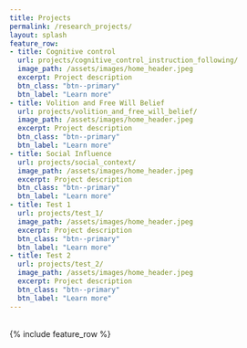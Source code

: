 ```yaml
---
title: Projects
permalink: /research_projects/
layout: splash
feature_row:
- title: Cognitive control
  url: projects/cognitive_control_instruction_following/
  image_path: /assets/images/home_header.jpeg
  excerpt: Project description
  btn_class: "btn--primary"
  btn_label: "Learn more"
- title: Volition and Free Will Belief
  url: projects/volition_and_free_will_belief/
  image_path: /assets/images/home_header.jpeg
  excerpt: Project description
  btn_class: "btn--primary"
  btn_label: "Learn more"
- title: Social Influence
  url: projects/social_context/
  image_path: /assets/images/home_header.jpeg
  excerpt: Project description
  btn_class: "btn--primary"
  btn_label: "Learn more"
- title: Test 1
  url: projects/test_1/
  image_path: /assets/images/home_header.jpeg
  excerpt: Project description
  btn_class: "btn--primary"
  btn_label: "Learn more"
- title: Test 2
  url: projects/test_2/
  image_path: /assets/images/home_header.jpeg
  excerpt: Project description
  btn_class: "btn--primary"
  btn_label: "Learn more"
---
```


<br />
<div class="grid__wrapper">
{% include feature_row %}
</div>
